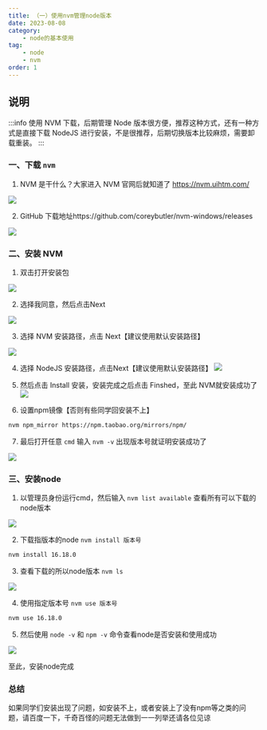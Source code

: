 ```yaml
---
title: （一）使用nvm管理node版本
date: 2023-08-08
category:
    - node的基本使用
tag:
    - node
    - nvm
order: 1
---
```


## 说明
:::info
使用 NVM 下载，后期管理 Node 版本很方便，推荐这种方式，还有一种方式是直接下载 NodeJS 进行安装，不是很推荐，后期切换版本比较麻烦，需要卸载重装。
:::

### 一、下载 `nvm` 
1. NVM 是干什么？大家进入 NVM 官网后就知道了 https://nvm.uihtm.com/

![](https://image.zswei.xyz/img/a912d5fdc311426ab8f431823b465fd9.png)

2. GitHub 下载地址https://github.com/coreybutler/nvm-windows/releases

![](https://image.zswei.xyz/img/6f6c4a97a36642f5962032cd5b9f11ae.png)

### 二、安装 NVM

1. 双击打开安装包

![](https://image.zswei.xyz/img/2-1.png)

2. 选择我同意，然后点击Next

![](https://image.zswei.xyz/img/2-2.png)

3. 选择 NVM 安装路径，点击 Next【建议使用默认安装路径】

![](https://image.zswei.xyz/img/2-3.png)

4. 选择 NodeJS 安装路径，点击Next【建议使用默认安装路径】
![](https://image.zswei.xyz/img/2-4.png)

5. 然后点击 Install 安装，安装完成之后点击 Finshed，至此 NVM就安装成功了
![](https://image.zswei.xyz/img/2-5.png)

6. 设置npm镜像【否则有些同学回安装不上】
```sh
nvm npm_mirror https://npm.taobao.org/mirrors/npm/
```

7. 最后打开任意 `cmd` 输入 `nvm -v` 出现版本号就证明安装成功了

![](https://image.zswei.xyz/img/20230809145625.png)


### 三、安装node
1. 以管理员身份运行cmd，然后输入 `nvm list available` 查看所有可以下载的node版本

![](https://image.zswei.xyz/img/06e254e1fee24ed594dc5db778576c42.png)

2. 下载指版本的node `nvm install 版本号`
```sh
nvm install 16.18.0
```

3. 查看下载的所以node版本 `nvm ls`

![](https://image.zswei.xyz/img/20230809150154.png)

4. 使用指定版本号 `nvm use 版本号`
```sh
nvm use 16.18.0
```

5. 然后使用 `node -v` 和 `npm -v` 命令查看node是否安装和使用成功

![](https://image.zswei.xyz/img/20230809150431.png)

至此，安装node完成

### 总结
如果同学们安装出现了问题，如安装不上，或者安装上了没有npm等之类的问题，请百度一下，千奇百怪的问题无法做到一一列举还请各位见谅